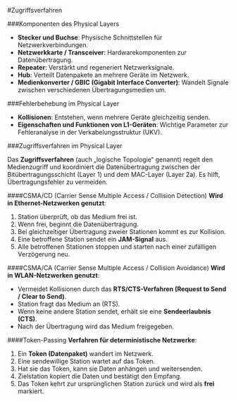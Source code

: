 #Zugriffsverfahren


###Komponenten des Physical Layers  
- **Stecker und Buchse**: Physische Schnittstellen für Netzwerkverbindungen.
- **Netzwerkkarte / Transceiver**: Hardwarekomponenten zur Datenübertragung.
- **Repeater**: Verstärkt und regeneriert Netzwerksignale.
- **Hub**: Verteilt Datenpakete an mehrere Geräte im Netzwerk.
- **Medienkonverter / GBIC (Gigabit Interface Converter)**: Wandelt Signale zwischen verschiedenen Übertragungsmedien um.

###Fehlerbehebung im Physical Layer  
- **Kollisionen**: Entstehen, wenn mehrere Geräte gleichzeitig senden.
- **Eigenschaften und Funktionen von L1-Geräten**: Wichtige Parameter zur Fehleranalyse in der Verkabelungsstruktur (UKV).

###Zugriffsverfahren im Physical Layer

Das **Zugriffsverfahren** (auch „logische Topologie“ genannt) regelt den Medienzugriff und koordiniert die Datenübertragung zwischen der Bitübertragungsschicht (Layer 1) und dem MAC-Layer (Layer 2a). Es hilft, Übertragungsfehler zu vermeiden.

####CSMA/CD (Carrier Sense Multiple Access / Collision Detection)
**Wird in Ethernet-Netzwerken genutzt**:
1. Station überprüft, ob das Medium frei ist.
2. Wenn frei, beginnt die Datenübertragung.
3. Bei gleichzeitiger Übertragung zweier Stationen kommt es zur Kollision.
4. Eine betroffene Station sendet ein **JAM-Signal** aus.
5. Alle betroffenen Stationen stoppen und starten nach einer zufälligen Verzögerung neu.

####CSMA/CA (Carrier Sense Multiple Access / Collision Avoidance)
**Wird in WLAN-Netzwerken genutzt**:
- Vermeidet Kollisionen durch das **RTS/CTS-Verfahren (Request to Send / Clear to Send)**.
- Station fragt das Medium an (RTS).
- Wenn keine andere Station sendet, erhält sie eine **Sendeerlaubnis (CTS)**.
- Nach der Übertragung wird das Medium freigegeben.

####Token-Passing
**Verfahren für deterministische Netzwerke**:
1. Ein **Token (Datenpaket)** wandert im Netzwerk.
2. Eine sendewillige Station wartet auf das Token.
3. Hat sie das Token, kann sie Daten anhängen und weitersenden.
4. Zielstation kopiert die Daten und bestätigt den Empfang.
5. Das Token kehrt zur ursprünglichen Station zurück und wird als **frei** markiert.


